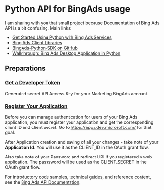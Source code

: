 # Python API for BingAds usage
I am sharing with you that small project because Documentation of Bing Ads API is a bit confusing.
Main links:
- [Get Started Using Python with Bing Ads Services](https://docs.microsoft.com/en-us/bingads/guides/get-started-python?view=bingads-12)
- [Bing Ads Client Libraries](https://docs.microsoft.com/en-us/bingads/guides/client-libraries?view=bingads-12)
- [BingAds-Python-SDK on GitHub](https://github.com/BingAds/BingAds-Python-SDK)
- [Walkthrough: Bing Ads Desktop Application in Python](https://docs.microsoft.com/en-us/bingads/guides/walkthrough-desktop-application-python?view=bingads-12)

## Preparations
### [Get a Developer Token](https://docs.microsoft.com/en-us/bingads/guides/get-started?view=bingads-12#get-developer-token)
Generated secret API Access Key for your Marketing BingAds account.

### [Register Your Application](https://docs.microsoft.com/en-us/bingads/guides/authentication-oauth?view=bingads-12#registerapplication)
Before you can manage authentication for users of your Bing Ads application, you must register your application and get the corresponding client ID and client secret. Go to https://apps.dev.microsoft.com/ for that goal.

After Application creation and saving of all your changes - take note of your **Application Id**. You will use it as the CLIENT_ID in the OAuth grant flow.

Also take note of your Password and redirect URI if you registered a web application. The passsword will be used as the CLIENT_SECRET in the OAuth grant flow.

For introductory code samples, technical guides, and reference content, see the [Bing Ads API Documentation](https://docs.microsoft.com/en-us/bingads/).

